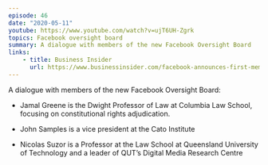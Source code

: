 ```yaml
---
episode: 46
date: "2020-05-11"
youtube: https://www.youtube.com/watch?v=ujT6UH-Zgrk
topics: Facebook oversight board
summary: A dialogue with members of the new Facebook Oversight Board
links:
    - title: Business Insider
      url: https://www.businessinsider.com/facebook-announces-first-members-oversight-board-instagram-2020-5
---
```


A dialogue with members of the new Facebook Oversight Board:

- Jamal Greene is the Dwight Professor of Law at Columbia Law School, focusing on constitutional rights adjudication.

- John Samples is a vice president at the Cato Institute

- Nicolas Suzor is a Professor at the Law School at Queensland University of
  Technology and a leader of QUT’s Digital Media Research Centre
